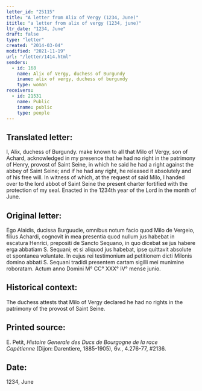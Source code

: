 ```yaml
---
letter_id: "25115"
title: "A letter from Alix of Vergy (1234, June)"
ititle: "a letter from alix of vergy (1234, june)"
ltr_date: "1234, June"
draft: false
type: "letter"
created: "2014-03-04"
modified: "2021-11-19"
url: "/letter/1414.html"
senders:
  - id: 168
    name: Alix of Vergy, duchess of Burgundy
    iname: alix of vergy, duchess of burgundy
    type: woman
receivers:
  - id: 21531
    name: Public
    iname: public
    type: people
---
```

<h2> Translated letter:</h2>I, Alix, duchess of Burgundy. make known to all that Milo of Vergy, son of Achard, acknowledged in my presence that he had no right in the patrimony of Henry, provost of Saint Seine, in which he said he had a right against the abbey of Saint Seine; and if he had any right, he released it absolutely and of his free will.  In witness of which, at the request of said Milo, I handed over to the lord abbot of Saint Seine the present charter fortified with the protection of my seal.  Enacted in the 1234th year of the Lord in the month of June.
<h2 class="mt-4"> Original letter:</h2>Ego Alaidis, ducissa Burguudie, omnibus notum facio quod Milo de Vergeio, filius Achardi, cognovit in mea presentia quod nullum jus habebat in escatura Henrici, prepositi de Sancto Sequano, in quo dicebat se jus habere erga abbatiam S. Sequani; et si aliquod jus habebat, ipse quittavit absolute et spontanea voluntate.  In cujus rei testimonium ad petitionem dicti Milonis domino abbati S. Sequani tradidi presentem cartam sigilli mei munimine roboratam. Actum anno Domini M° CC° XXX° IV° mense junio.



<h2 class="mt-4"> Historical context:</h2>The duchess attests that Milo of Vergy declared he had no rights in the patrimony of the provost of Saint Seine.
<h2 class="mt-4"> Printed source:</h2><p>E. Petit, <em>Histoire Generale des Ducs de Bourgogne&nbsp;</em><i>de la race Capétienne&nbsp;</i>(Dijon: Darentiere, 1885-1905), 6v., 4.276-77, #2136.</p><h2 class="mt-4"> Date:</h2>1234, June